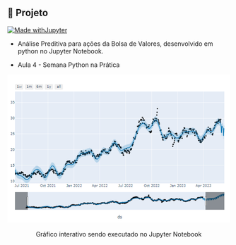 

## 🤖 Projeto 
[![Made withJupyter](https://img.shields.io/badge/Made%20with-Jupyter-orange?style=for-the-badge&logo=Jupyter)](https://jupyter.org/try)
- Análise Preditiva para ações da Bolsa de Valores, desenvolvido em python no Jupyter Notebook.

- Aula 4 - Semana Python na Prática

<p align="center">
 <img src=".github/preview.png" alt="Demonstração do Gráfico Interativo" widht="100%" /> </p>
 <p align="center">
 Gráfico interativo sendo executado no Jupyter Notebook </p>
 
 


